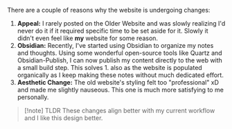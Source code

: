 ---
---

There are a couple of reasons why the website is undergoing changes:

1. **Appeal:** I rarely posted on the Older Website and was slowly realizing I'd never do it if it required specific time to be set aside for it. Slowly it didn't even feel like **my** website for some reason.
1. **Obsidian:** Recently, I've started using Obsidian to organize my notes and thoughts. Using some wonderful open-source tools like Quartz and Obsidian-Publish, I can now publish my content directly to the web with a small build step. This solves 1. also as the website is populated organically as I keep making these notes without much dedicated effort.
1. **Aesthetic Change:** The old website's styling felt too "professional" xD and made me slightly nauseous. This one is much more satisfying to me personally.

 > 
 > \[!note\] TLDR
 > These changes align better with my current workflow and I like this design better.
